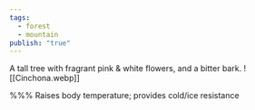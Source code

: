 ```yaml
---
tags:
  - forest
  - mountain
publish: "true"
---
```


A tall tree with fragrant pink & white flowers, and a bitter bark.
 ![[Cinchona.webp]]

%%%
Raises body temperature; provides cold/ice resistance